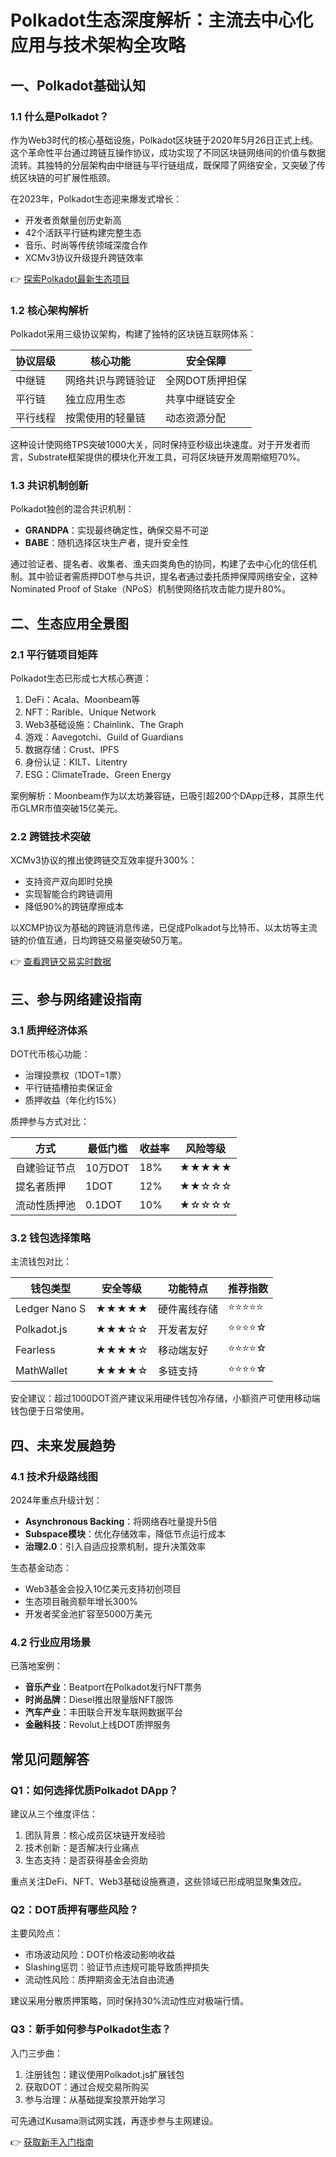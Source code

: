 # Polkadot生态深度解析：主流去中心化应用与技术架构全攻略

## 一、Polkadot基础认知

### 1.1 什么是Polkadot？
作为Web3时代的核心基础设施，Polkadot区块链于2020年5月26日正式上线。这个革命性平台通过跨链互操作协议，成功实现了不同区块链网络间的价值与数据流转。其独特的分层架构由中继链与平行链组成，既保障了网络安全，又突破了传统区块链的可扩展性瓶颈。

在2023年，Polkadot生态迎来爆发式增长：
- 开发者贡献量创历史新高
- 42个活跃平行链构建完整生态
- 音乐、时尚等传统领域深度合作
- XCMv3协议升级提升跨链效率

👉 [探索Polkadot最新生态项目](https://bit.ly/okx_welcome)

### 1.2 核心架构解析
Polkadot采用三级协议架构，构建了独特的区块链互联网体系：

| 协议层级 | 核心功能 | 安全保障 |
|---------|----------|----------|
| 中继链 | 网络共识与跨链验证 | 全网DOT质押担保 |
| 平行链 | 独立应用生态 | 共享中继链安全 |
| 平行线程 | 按需使用的轻量链 | 动态资源分配 |

这种设计使网络TPS突破1000大关，同时保持亚秒级出块速度。对于开发者而言，Substrate框架提供的模块化开发工具，可将区块链开发周期缩短70%。

### 1.3 共识机制创新
Polkadot独创的混合共识机制：
- **GRANDPA**：实现最终确定性，确保交易不可逆
- **BABE**：随机选择区块生产者，提升安全性

通过验证者、提名者、收集者、渔夫四类角色的协同，构建了去中心化的信任机制。其中验证者需质押DOT参与共识，提名者通过委托质押保障网络安全，这种Nominated Proof of Stake（NPoS）机制使网络抗攻击能力提升80%。

## 二、生态应用全景图

### 2.1 平行链项目矩阵
Polkadot生态已形成七大核心赛道：
1. DeFi：Acala、Moonbeam等
2. NFT：Rarible、Unique Network
3. Web3基础设施：Chainlink、The Graph
4. 游戏：Aavegotchi、Guild of Guardians
5. 数据存储：Crust、IPFS
6. 身份认证：KILT、Litentry
7. ESG：ClimateTrade、Green Energy

案例解析：Moonbeam作为以太坊兼容链，已吸引超200个DApp迁移，其原生代币GLMR市值突破15亿美元。

### 2.2 跨链技术突破
XCMv3协议的推出使跨链交互效率提升300%：
- 支持资产双向即时兑换
- 实现智能合约跨链调用
- 降低90%的跨链摩擦成本

以XCMP协议为基础的跨链消息传递，已促成Polkadot与比特币、以太坊等主流链的价值互通，日均跨链交易量突破50万笔。

👉 [查看跨链交易实时数据](https://bit.ly/okx_welcome)

## 三、参与网络建设指南

### 3.1 质押经济体系
DOT代币核心功能：
- 治理投票权（1DOT=1票）
- 平行链插槽拍卖保证金
- 质押收益（年化约15%）

质押参与方式对比：

| 方式        | 最低门槛 | 收益率 | 风险等级 |
|------------|----------|--------|----------|
| 自建验证节点 | 10万DOT | 18%    | ★★★★★    |
| 提名者质押   | 1DOT    | 12%    | ★★☆☆☆    |
| 流动性质押池 | 0.1DOT  | 10%    | ★☆☆☆☆    |

### 3.2 钱包选择策略
主流钱包对比：

| 钱包类型     | 安全等级 | 功能特点                | 推荐指数 |
|--------------|----------|-------------------------|----------|
| Ledger Nano S| ★★★★★    | 硬件离线存储            | ⭐⭐⭐⭐⭐  |
| Polkadot.js  | ★★★☆☆    | 开发者友好              | ⭐⭐⭐⭐☆  |
| Fearless     | ★★★★☆    | 移动端友好              | ⭐⭐⭐⭐☆  |
| MathWallet   | ★★★★☆    | 多链支持                | ⭐⭐⭐⭐☆  |

安全建议：超过1000DOT资产建议采用硬件钱包冷存储，小额资产可使用移动端钱包便于日常使用。

## 四、未来发展趋势

### 4.1 技术升级路线图
2024年重点升级计划：
- **Asynchronous Backing**：将网络吞吐量提升5倍
- **Subspace模块**：优化存储效率，降低节点运行成本
- **治理2.0**：引入自适应投票机制，提升决策效率

生态基金动态：
- Web3基金会投入10亿美元支持初创项目
- 生态项目融资额年增长300%
- 开发者奖金池扩容至5000万美元

### 4.2 行业应用场景
已落地案例：
- **音乐产业**：Beatport在Polkadot发行NFT票务
- **时尚品牌**：Diesel推出限量版NFT服饰
- **汽车产业**：丰田联合开发车联网数据平台
- **金融科技**：Revolut上线DOT质押服务

## 常见问题解答

### Q1：如何选择优质Polkadot DApp？
建议从三个维度评估：
1. 团队背景：核心成员区块链开发经验
2. 技术创新：是否解决行业痛点
3. 生态支持：是否获得基金会资助

重点关注DeFi、NFT、Web3基础设施赛道，这些领域已形成明显聚集效应。

### Q2：DOT质押有哪些风险？
主要风险点：
- 市场波动风险：DOT价格波动影响收益
- Slashing惩罚：验证节点违规可能导致质押损失
- 流动性风险：质押期资金无法自由流通

建议采用分散质押策略，同时保持30%流动性应对极端行情。

### Q3：新手如何参与Polkadot生态？
入门三步曲：
1. 注册钱包：建议使用Polkadot.js扩展钱包
2. 获取DOT：通过合规交易所购买
3. 参与治理：从基础提案投票开始学习

可先通过Kusama测试网实践，再逐步参与主网建设。

👉 [获取新手入门指南](https://bit.ly/okx_welcome)